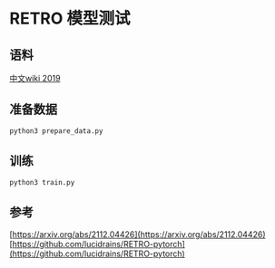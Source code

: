 # RETRO 模型测试



## 语料
[中文wiki 2019](https://github.com/brightmart/nlp_chinese_corpus)



## 准备数据
```
python3 prepare_data.py
```



## 训练
```
python3 train.py
```



## 参考
[https://arxiv.org/abs/2112.04426](https://arxiv.org/abs/2112.04426)
[https://github.com/lucidrains/RETRO-pytorch](https://github.com/lucidrains/RETRO-pytorch)
